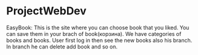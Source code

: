 # ProjectWebDev

EasyBook:
This is the site where you can choose book that you liked. You can save them in your  brach of book(корзина).
We have categories of books and books. User first log in then see the new books also his branch.
In branch he can delete add book and so on.
